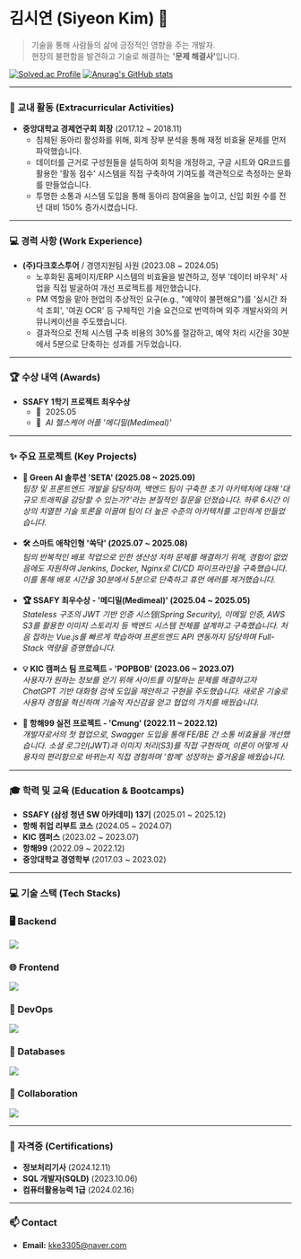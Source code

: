 # 김시연 (Siyeon Kim) 👋

> 기술을 통해 사람들의 삶에 긍정적인 영향을 주는 개발자.  
> 현장의 불편함을 발견하고 기술로 해결하는 <b>'문제 해결사'</b>입니다.

[![Solved.ac Profile](https://mazassumnida.wtf/api/v2/generate_badge?boj=kke3305)](https://solved.ac/profile/kke3305)
[![Anurag's GitHub stats](https://github-readme-stats.vercel.app/api?username=Sean-323&theme=tokyonight)](https://github.com/anuraghazra/github-readme-stats)


---

### 🚀 교내 활동 (Extracurricular Activities)
* **중앙대학교 경제연구회 회장** (2017.12 ~ 2018.11)
    * 침체된 동아리 활성화를 위해, 회계 장부 분석을 통해 재정 비효율 문제를 먼저 파악했습니다.
    * 데이터를 근거로 구성원들을 설득하여 회칙을 개정하고, 구글 시트와 QR코드를 활용한 '활동 점수' 시스템을 직접 구축하여 기여도를 객관적으로 측정하는 문화를 만들었습니다.
    * 투명한 소통과 시스템 도입을 통해 동아리 참여율을 높이고, 신입 회원 수를 전년 대비 150% 증가시켰습니다.

---

### 💻 경력 사항 (Work Experience)
* **(주)다크호스투어** / 경영지원팀 사원 (2023.08 ~ 2024.05)
    * 노후화된 홈페이지/ERP 시스템의 비효율을 발견하고, 정부 '데이터 바우처' 사업을 직접 발굴하여 개선 프로젝트를 제안했습니다.
    * PM 역할을 맡아 현업의 추상적인 요구(e.g., "예약이 불편해요")를 '실시간 좌석 조회', '여권 OCR' 등 구체적인 기술 요건으로 번역하며 외주 개발사와의 커뮤니케이션을 주도했습니다.
    * 결과적으로 전체 시스템 구축 비용의 30%를 절감하고, 예약 처리 시간을 30분에서 5분으로 단축하는 성과를 거두었습니다.

---

### 🏆 수상 내역 (Awards)
* **SSAFY 1학기 프로젝트 최우수상**
    * 📅&nbsp;&nbsp;2025.05
    * 📝&nbsp;&nbsp;<i>AI 헬스케어 어플 '메디밀(Medimeal)'</i>

---

### ✨ 주요 프로젝트 (Key Projects)
<ul>
  <li>
    <b>🤔 Green AI 솔루션 'SETA' (2025.08 ~ 2025.09)</b>
    <br>
    <i>팀장 및 프론트엔드 개발을 담당하며, 백엔드 팀이 구축한 초기 아키텍처에 대해 '대규모 트래픽을 감당할 수 있는가?'라는 본질적인 질문을 던졌습니다. 하루 6시간 이상의 치열한 기술 토론을 이끌며 팀이 더 높은 수준의 아키텍처를 고민하게 만들었습니다.</i>
  </li>
  <br>
  <li>
    <b>🛠️ 스마트 애착인형 '쏙닥' (2025.07 ~ 2025.08)</b>
    <br>
    <i>팀의 반복적인 배포 작업으로 인한 생산성 저하 문제를 해결하기 위해, 경험이 없었음에도 자원하여 Jenkins, Docker, Nginx로 CI/CD 파이프라인을 구축했습니다. 이를 통해 배포 시간을 30분에서 5분으로 단축하고 휴먼 에러를 제거했습니다.</i>
  </li>
  <br>
  <li>
    <b>🏆 SSAFY 최우수상 - '메디밀(Medimeal)' (2025.04 ~ 2025.05)</b>
    <br>
    <i>Stateless 구조의 JWT 기반 인증 시스템(Spring Security), 이메일 인증, AWS S3를 활용한 이미지 스토리지 등 백엔드 시스템 전체를 설계하고 구축했습니다. 처음 접하는 Vue.js를 빠르게 학습하여 프론트엔드 API 연동까지 담당하며 Full-Stack 역량을 증명했습니다.</i>
  </li>
  <br>
  <li>
    <b>💡 KIC 캠퍼스 팀 프로젝트 - 'POPBOB' (2023.06 ~ 2023.07)</b>
    <br>
    <i>사용자가 원하는 정보를 얻기 위해 사이트를 이탈하는 문제를 해결하고자 ChatGPT 기반 대화형 검색 도입을 제안하고 구현을 주도했습니다. 새로운 기술로 사용자 경험을 혁신하며 기술적 자신감을 얻고 협업의 가치를 배웠습니다.</i>
  </li>
  <br>
  <li>
    <b>🌱 항해99 실전 프로젝트 - 'Cmung' (2022.11 ~ 2022.12)</b>
    <br>
    <i>개발자로서의 첫 협업으로, Swagger 도입을 통해 FE/BE 간 소통 비효율을 개선했습니다. 소셜 로그인(JWT)과 이미지 처리(S3)를 직접 구현하며, 이론이 어떻게 사용자의 편리함으로 바뀌는지 직접 경험하며 '함께' 성장하는 즐거움을 배웠습니다.</i>
  </li>
</ul>

---

### 🎓 학력 및 교육 (Education & Bootcamps)
* **SSAFY (삼성 청년 SW 아카데미) 13기** (2025.01 ~ 2025.12)
* **항해 취업 리부트 코스** (2024.05 ~ 2024.07)
* **KIC 캠퍼스** (2023.02 ~ 2023.07)
* **항해99** (2022.09 ~ 2022.12)
* **중앙대학교 경영학부** (2017.03 ~ 2023.02)

---

### 💻 기술 스택 (Tech Stacks)

<h3>🖥️ Backend</h3>
<div>
  <img src="https://skillicons.dev/icons?i=java,spring,springboot&theme=dark">
</div>

<h3>🌐 Frontend</h3>
<div>
  <img src="https://skillicons.dev/icons?i=vuejs,react,typescript,javascript,html,css&theme=dark">
</div>

<h3>🔧 DevOps</h3>
<div>
  <img src="https://skillicons.dev/icons?i=aws,docker,jenkins,nginx&theme=dark">
</div>

<h3>💾 Databases</h3>
<div>
  <img src="https://skillicons.dev/icons?i=mysql,mongodb,redis&theme=dark">
</div>

<h3>🤝 Collaboration</h3>
<div>
  <img src="https://skillicons.dev/icons?i=github,gitlab,postman&theme=dark">
</div>

---

### 📜 자격증 (Certifications)
* **정보처리기사** (2024.12.11)
* **SQL 개발자(SQLD)** (2023.10.06)
* **컴퓨터활용능력 1급** (2024.02.16)

---

### 📫 Contact
* **Email:** kke3305@naver.com
